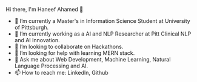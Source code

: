 Hi there, I'm Haneef Ahamed 👋

- 🔭 I’m currently a Master's in Information Science Student at University of Pittsburgh. 
- 🌱 I’m currently working as a AI and NLP Researcher at Pitt Clinical NLP and AI Innovation. 
- 👯 I’m looking to collaborate on Hackathons. 
- 🤔 I’m looking for help with learning MERN stack. 
- 💬 Ask me about Web Development, Machine Learning, Natural Language Processing and AI. 
- 📫 How to reach me: LinkedIn, Github
